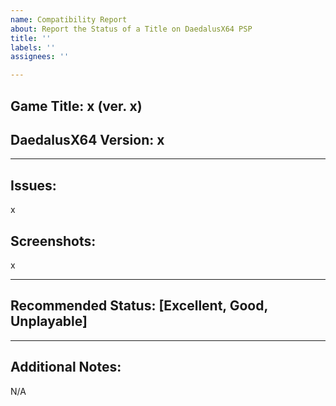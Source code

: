 ```yaml
---
name: Compatibility Report
about: Report the Status of a Title on DaedalusX64 PSP
title: ''
labels: ''
assignees: ''

---
```


## Game Title: x (ver. x)


## DaedalusX64 Version: x

<hr>

## Issues:
x

## Screenshots:
x

<hr>

## Recommended Status: [Excellent, Good, Unplayable]

<hr>

## Additional Notes:
N/A